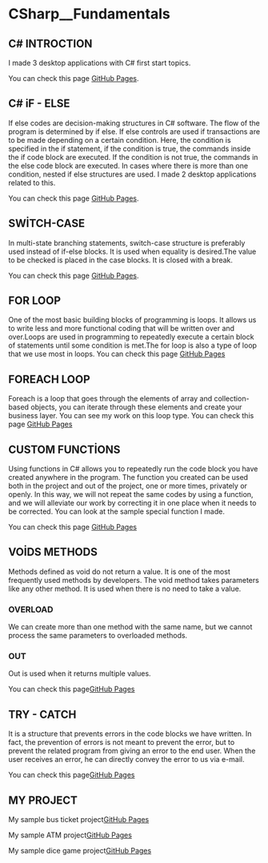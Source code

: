 # CSharp__Fundamentals

## C# INTROCTION
I made 3 desktop applications with C# first start topics.

You can check this page [GitHub Pages](https://github.com/oguzhanKomcu/CSharp__Fundamentals/tree/master/01.Introduction).

## C# iF - ELSE
If else codes are decision-making structures in C# software. The flow of the program is determined by if else. If else controls are used if transactions are to be made depending on a certain condition. Here, the condition is specified in the if statement, if the condition is true, the commands inside the if code block are executed. If the condition is not true, the commands in the else code block are executed. In cases where there is more than one condition, nested if else structures are used. I made 2 desktop applications related to this.

You can check this page [GitHub Pages](https://github.com/oguzhanKomcu/CSharp__Fundamentals/blob/master/02_iF_ELse/Form1.cs).

## SWİTCH-CASE
In multi-state branching statements, switch-case structure is preferably used instead of if-else blocks. It is used when equality is desired.The value to be checked is placed in the case blocks. It is closed with a break.

You can check this page [GitHub Pages](https://github.com/oguzhanKomcu/CSharp__Fundamentals/blob/master/03_SwiTch_CaSe/Form1.cs).

## FOR LOOP
One of the most basic building blocks of programming is loops. It allows us to write less and more functional coding that will be written over and over.Loops are used in programming to repeatedly execute a certain block of statements until some condition is met.The for loop is also a type of loop that we use most in loops.
You can check this page [GitHub Pages](https://github.com/oguzhanKomcu/CSharp__Fundamentals/blob/master/04_FoR_CYCLE/Form1.cs)
## FOREACH LOOP
Foreach is a loop that goes through the elements of array and collection-based objects, you can iterate through these elements and create your business layer. You can see my work on this loop type.
You can check this page [GitHub Pages](https://github.com/oguzhanKomcu/CSharp__Fundamentals/blob/master/ForeacH_Examples/Form1.cs)
## CUSTOM FUNCTİONS
Using functions in C# allows you to repeatedly run the code block you have created anywhere in the program. The function you created can be used both in the project and out of the project, one or more times, privately or openly. In this way, we will not repeat the same codes by using a function, and we will alleviate our work by correcting it in one place when it needs to be corrected. You can look at the sample special function I made.

You can check this page [GitHub Pages](https://github.com/oguzhanKomcu/CSharp__Fundamentals/blob/master/Custom_Functions/Form1.cs)

## VOİDS METHODS
Methods defined as void do not return a value. It is one of the most frequently used methods by developers. The void method takes parameters like any other method. It is used when there is no need to take a value.

### OVERLOAD
We can create more than one method with the same name, but we cannot process the same parameters to overloaded methods.

### OUT
Out is used when it returns multiple values.

You can check this page[GitHub Pages](https://github.com/oguzhanKomcu/CSharp__Fundamentals/blob/master/VOID_METHODS1/Form1.cs)

## TRY - CATCH
It is a structure that prevents errors in the code blocks we have written. In fact, the prevention of errors is not meant to prevent the error, but to prevent the related program from giving an error to the end user. When the user receives an error, he can directly convey the error to us via e-mail.

You can check this page[GitHub Pages](https://github.com/oguzhanKomcu/CSharp__Fundamentals/blob/master/Try_Catch1/Form1.cs)

## MY PROJECT

My sample bus ticket project[GitHub Pages](https://github.com/oguzhanKomcu/CSharp__Fundamentals/tree/master/Bus_Ticket_Project)

My sample ATM project[GitHub Pages](https://github.com/oguzhanKomcu/CSharp__Fundamentals/tree/master/ATM_PROJECT)

My sample dice game project[GitHub Pages](https://github.com/oguzhanKomcu/CSharp__Fundamentals/tree/master/Dice_Game_Project)



